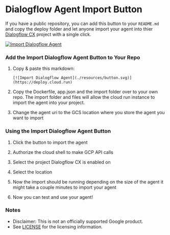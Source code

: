 # Dialogflow Agent Import Button

If you have a public repository, you can add this button to your `README.md` and copy the deploy folder and 
let anyone import your agent into thier [Dialogflow CX](https://dialogflow.cloud.google.com/cx) project 
with a single click. 

[![Import Dialogflow Agent](./resources/button.svg)](https://deploy.cloud.run)

### Add the Import Dialogflow Agent Button to Your Repo

1. Copy & paste this markdown:

    ```text
    [![Import Dialogflow Agent](./resources/button.svg)](https://deploy.cloud.run)
    ```

1. Copy the Dockerfile, app.json and the import folder over to your own repo. 
The import folder and files will allow the cloud run instance to import the agent into your project.

1. Change the agent uri to the GCS location where you store the agent you want to import


### Using the Import Dialogflow Agent Button

1. Click the button to import the agent

1. Authorize the cloud shell to make GCP API calls 
 
1. Select the project Dialogflow CX is enabled on 

1. Select the location

1. Now the import should be running depending on  the size of the agent it might take a couple minutes to import your agent

1. Now you can test and use your agent! 

### Notes

- Disclaimer: This is not an officially supported Google product.
- See [LICENSE](./LICENSE) for the licensing information.
